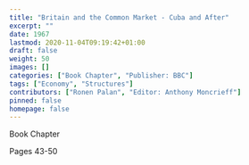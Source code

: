 ```yaml
---
title: "Britain and the Common Market - Cuba and After"
excerpt: ""
date: 1967
lastmod: 2020-11-04T09:19:42+01:00
draft: false
weight: 50
images: []
categories: ["Book Chapter", "Publisher: BBC"]
tags: ["Economy", "Structures"]
contributors: ["Ronen Palan", "Editor: Anthony Moncrieff"]
pinned: false
homepage: false
---
```


Book Chapter

Pages 43-50